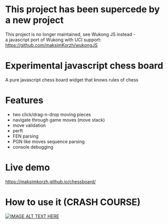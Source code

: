 # This project has been supercede by a new project
This project is no longer maintained, see Wukong JS instead -<br>
a javascript port of Wukong with UCI support: https://github.com/maksimKorzh/wukongJS

# Experimental javascript chess board
A pure javascript chess board widget that knows rules of chess

# Features
 - two click/drag-n-drop moving pieces
 - navigate through game moves (move stack)
 - move validation
 - perft
 - FEN parsing
 - PGN like moves sequence parsing
 - console debugging

# Live demo
https://maksimkorzh.github.io/chessboard/

# How to use it (CRASH COURSE)
[![IMAGE ALT TEXT HERE](https://img.youtube.com/vi/QFY1Mbcueno/0.jpg)](https://www.youtube.com/watch?v=QFY1Mbcueno&feature=youtu.be)

